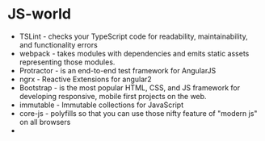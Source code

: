 # JS-world

* TSLint - checks your TypeScript code for readability, maintainability, and functionality errors
* webpack - takes modules with dependencies and emits static assets representing those modules.
* Protractor - is an end-to-end test framework for AngularJS
* ngrx - Reactive Extensions for angular2
* Bootstrap - is the most popular HTML, CSS, and JS framework for developing responsive, mobile first projects on the web.
* immutable - Immutable collections for JavaScript
* core-js - polyfills so that you can use those nifty feature of "modern js" on all browsers
* 